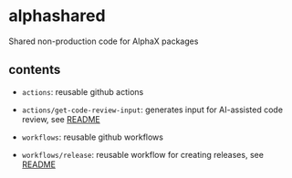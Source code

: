 # alphashared
Shared non-production code for AlphaX packages

## contents
- `actions`: reusable github actions
- `actions/get-code-review-input`: generates input for AI-assisted code review, see [README](actions/get-code-review-input/README.md)

- `workflows`: reusable github workflows
- `workflows/release`: reusable workflow for creating releases, see [README](workflows/release/README.md)
